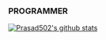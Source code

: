 ### PROGRAMMER

[![Prasad502's github stats](https://github-readme-stats.vercel.app/api?username=Prasad502)](https://github.com/Prasad502/github-readme-stats)

